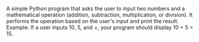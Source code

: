 A simple Python program that asks the user to input two numbers and a mathematical operation (addition, subtraction, multiplication, or division).
It performs the operation based on the user's input and print the result.
Example: If a user inputs 10, 5, and +, your program should display 10 + 5 = 15.
